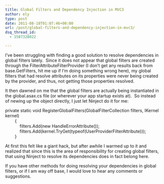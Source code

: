 ```yaml
---
title: Global Filters and Dependency Injection in MVC3
author: ely
type: post
date: 2011-08-18T01:07:46+00:00
url: /post/global-filters-and-dependency-injection-in-mvc3/
dsq_thread_id:
  - 1587328022

---
```

I’ve been struggling with finding a good solution to resolve dependencies in global filters lately.&#160; Since it does not appear that global filters are created through the FilterAttributeFilterProvider (I don’t get any results back from base.GetFilters, hit me up if I’m doing something wrong here), my global filters that had resolve attributes on its properties were never being created by the provider, and thus, not getting those properties resolved.

It then dawned on me that the global filters are actually being instantiated in the global.asax.cs file (or wherever your app startup exists at).&#160; So instead of newing up the object directly, I just let Ninject do it for me:

private static void RegisterGlobalFilters(GlobalFilterCollection filters, IKernel kernel)   
&#160;&#160;&#160;&#160;&#160;&#160;&#160; {   
&#160;&#160;&#160;&#160;&#160;&#160;&#160;&#160;&#160;&#160;&#160; filters.Add(new HandleErrorAttribute());   
&#160;&#160;&#160;&#160;&#160;&#160;&#160;&#160;&#160;&#160;&#160; filters.Add(kernel.TryGet(typeof(UserProviderFilterAttribute)));   
&#160;&#160;&#160;&#160;&#160;&#160;&#160; }

At first this felt like a giant hack, but after awhile I warmed up to it and realized that since this is the area of responsibility for creating global filters, that using Ninject to resolve its dependencies does in fact belong here.

If you have other methods for doing resolving your dependencies in global filters, or if I am way off base, I would love to hear any comments or suggestions.